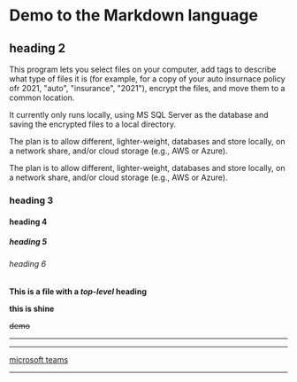 # Demo to the Markdown language

## heading 2
This program lets you select files on your computer, add tags to describe what type of files it is (for example, for a copy of your auto insurnace policy ofr 2021, "auto", "insurance", "2021"), encrypt the files, and move them to a common location.

It currently only runs locally, using MS SQL Server as the database and saving the encrypted files to a local directory.

The plan is to allow different, lighter-weight, databases and store locally, on a network share, and/or cloud storage (e.g., AWS or Azure).

The plan is to allow different, lighter-weight, databases and store locally, on a network share, and/or cloud storage (e.g., AWS or Azure).


### heading 3 

#### heading 4

##### heading 5

###### heading 6

**This is a file with a *top-level* heading**

__this is shine__  

~~demo~~

---
___


[microsoft teams](https://teams.microsoft.com)


___






